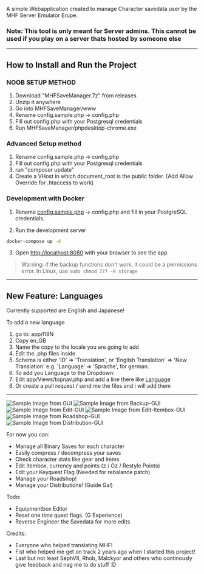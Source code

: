 A simple Webapplication created to manage Character savedata user by the MHF Server Emulator Erupe.

### Note: This tool is only meant for Server admins. This cannot be used if you play on a server thats hosted by someone else

---

## How to Install and Run the Project

### NOOB SETUP METHOD

1. Download "MHFSaveManager.7z" from releases
2. Unzip it anywhere
3. Go into MHFSaveManager/www
4. Rename config.sample.php -> config.php
5. Fill out config.php with your Postgresql credentials
6. Run MHFSaveManager/phpdesktop-chrome.exe

### Advanced Setup method

1. Rename config.sample.php -> config.php
2. Fill out config.php with your Postgresql credentials
3. run "composer update"
4. Create a VHost in which document_root is the public folder. (Add Allow Override for .htaccess to work)

### Development with Docker

1. Rename [config.sample.php](/config.sample.php) -> config.php and fill in your PostgreSQL credentials.

2. Run the development server

```sh
docker-compose up -d
```

3. Open <http://localhost:8080> with your browser to see the app.

> Warning: if the backup functions don't work, it could be a permissions error. In Linux, use `sudo chmod 777 -R storage`

---

## New Feature: Languages

Currently supported are English and Japanese!

To add a new language

1. go to: app/I18N
2. Copy en_GB
3. Name the copy to the locale you are going to add
4. Edit the .php files inside
5. Schema is either 'ID' => 'Translation', or 'English Translation' => 'New Translation' e.g. 'Language' => 'Sprache', for german.
6. To add you Language to the Dropdown:
7. Edit app/Views/topnav.php and add a line there like <a class="dropdown-shop" href="/language/YOUR_LOCALE">Language</a>
8. Or create a pull request / send me the files and i will add them

---

![Sample Image from GUI](https://i.imgur.com/z3F8q6B.png)
![Sample Image from Backup-GUI](https://i.imgur.com/SfAQC2f.png)
![Sample Image from Edit-GUI](https://i.imgur.com/Nn1ZJCV.png)
![Sample Image from Edit-Itembox-GUI](https://i.imgur.com/6xR7JGH.png)
![Sample Image from Roadshop-GUI](https://i.imgur.com/w1QzjT4.png)
![Sample Image from Distribution-GUI](https://i.imgur.com/OwToDZd.png)

For now you can:

- Manage all Binary Saves for each character
- Easily compress / decompress your saves
- Check character stats like gear and items
- Edit Itembox, currency and points (z / Gz / Restyle Points)
- Edit your Keyquest Flag (Needed for rebalance patch)
- Manage your Roadshop!
- Manage your Distributions! (Guide Gal)

Todo:

- Equipmentbox Editor
- Reset one time quest flags. (G Experience)
- Reverse Engineer the Savedata for more edits

Credits:

- Everyone who helped translating MHF!
- Fist who helped me get on track 2 years ago when I started this project!
- Last but not least SephVII, Rhob, Malckyor and others who continously give feedback and nag me to do stuff :D
